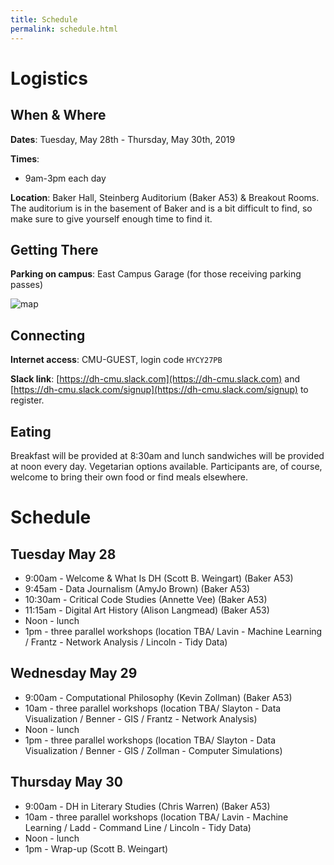 ```yaml
---
title: Schedule
permalink: schedule.html
---
```


# Logistics

## When & Where
**Dates**: Tuesday, May 28th - Thursday, May 30th, 2019

**Times**: 
- 9am-3pm each day

**Location**: Baker Hall, Steinberg Auditorium (Baker A53) & Breakout Rooms. The auditorium is in the basement of Baker and is a bit difficult to find, so make sure to give yourself enough time to find it.

## Getting There

**Parking on campus**: East Campus Garage (for those receiving parking passes)

![map](https://scottbot.github.io/DH-Literacy-Workshop-at-CMU/assets/map.png "Map")

## Connecting

**Internet access**: CMU-GUEST, login code `HYCY27PB`

**Slack link**: [https://dh-cmu.slack.com](https://dh-cmu.slack.com) and [https://dh-cmu.slack.com/signup](https://dh-cmu.slack.com/signup) to register.

## Eating
Breakfast will be provided at 8:30am and lunch sandwiches will be provided at noon every day. Vegetarian options available. Participants are, of course, welcome to bring their own food or find meals elsewhere.

# Schedule 

## Tuesday May 28
- 9:00am - Welcome & What Is DH (Scott B. Weingart) (Baker A53)
- 9:45am - Data Journalism (AmyJo Brown) (Baker A53)
- 10:30am - Critical Code Studies (Annette Vee) (Baker A53)
- 11:15am - Digital Art History (Alison Langmead) (Baker A53)
- Noon - lunch
- 1pm - three parallel workshops (location TBA/ Lavin - Machine Learning / Frantz - Network Analysis / Lincoln - Tidy Data)


## Wednesday May 29
- 9:00am - Computational Philosophy (Kevin Zollman) (Baker A53)
- 10am - three parallel workshops (location TBA/ Slayton - Data Visualization / Benner - GIS / Frantz - Network Analysis)
- Noon - lunch
- 1pm - three parallel workshops (location TBA/ Slayton - Data Visualization / Benner - GIS / Zollman - Computer Simulations)

  
## Thursday May 30
- 9:00am - DH in Literary Studies (Chris Warren) (Baker A53)
- 10am - three parallel workshops (location TBA/ Lavin - Machine Learning / Ladd - Command Line / Lincoln - Tidy Data)
- Noon - lunch
- 1pm - Wrap-up (Scott B. Weingart)

